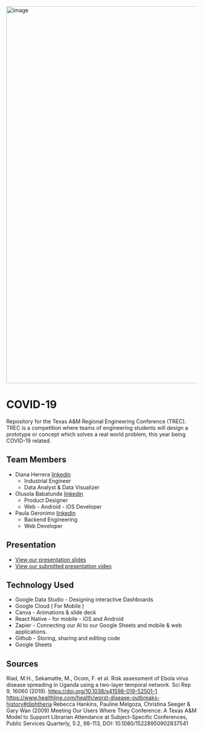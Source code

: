 <img width="995" alt="image" src="https://user-images.githubusercontent.com/41409758/161414325-949d9cf0-1c34-4014-8714-a30841359a02.png">

# COVID-19 
Repository for the Texas A&M Regional Engineering Conference (TREC). TREC is a competition where teams of engineering students will design a prototype or concept which solves a real world problem, this year being COVID-19 related.

## Team Members
+ Diana Herrera       [linkedin](https://www.linkedin.com/in/dianaherrera6/)
  + Industrial Engineer
  + Data Analyst & Data Visualizer
+ Olusola Babatunde   [linkedin](https://www.linkedin.com/in/solababatunde/)
   + Product Designer 
   + Web - Android - iOS Developer
+ Paula Geronimo      [linkedin](https://www.linkedin.com/in/~pau/)
  + Backend Engineering
  + Web Developer


## Presentation
+ [View our presentation slides](https://www.canva.com/design/DAEXuC45Zzc/0FPJ5xvrPS6kkE7DPqxGwQ/view?utm_content=DAEXuC45Zzc&utm_campaign=designshare&utm_medium=link&utm_source=homepage_design_menu)
+ [View our submitted presentation video](https://youtu.be/Mb1cHeTRacU)

## Technology Used
+ Google Data Studio - Designing interactive Dashboards
+ Google Cloud ( For Mobile ) 
+ Canva - Animations & slide deck
+ React Native - for mobile - iOS and Android 
+ Zapier - Connecting our AI to our Google Sheets and mobile & web applications.
+ Github  - Storing, sharing and editing code
+ Google Sheets

## Sources
Riad, M.H., Sekamatte, M., Ocom, F. et al. Risk assessment of Ebola virus disease spreading in Uganda using a two-layer temporal network. Sci Rep 9, 16060 (2019). https://doi.org/10.1038/s41598-019-52501-1
https://www.healthline.com/health/worst-disease-outbreaks-history#diphtheria
Rebecca Hankins, Pauline Melgoza, Christina Seeger & Gary Wan (2009) Meeting Our Users Where They Conference: A Texas A&M Model to Support Librarian Attendance at Subject-Specific Conferences, Public Services Quarterly, 5:2, 98-113, DOI: 10.1080/15228950902837541
